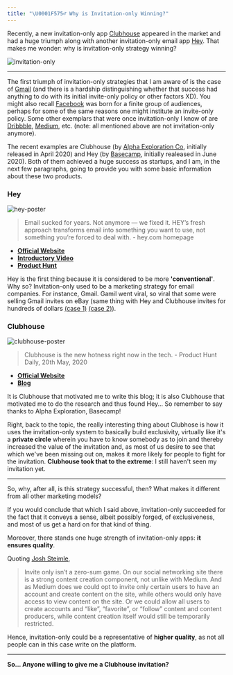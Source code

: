 ```yaml
---
title: "\U0001F575️‍♂️ Why is Invitation-only Winning?"
---
```


<!--
 * @Date: 02/02/2021 19.48.11 +0800
 * @Author: KnowsCount
 * @LastEditTime: 02/02/2021 21.38.46 +0800
 * @FilePath: /myBlog/_posts/2021-02-02-why-is-invitation-only-winning.md
-->

Recently, a new invitation-only app [Clubhouse](https://www.joinclubhouse.com) appeared in the market and had a huge triumph along with another invitation-only email app [Hey](https://hey.com). That makes me wonder: why is invitation-only strategy winning?

![invitation-only](https://knowscount-1304485449.cos.ap-shanghai.myqcloud.com/img/dayne-topkin-u5Zt-HoocrM-unsplash.jpg)

---

The first triumph of invitation-only strategies that I am aware of is the case of [Gmail](http://www.gmail.com/) (and there is a hardship distinguishing whether that success had anything to do with its initial invite-only policy or other factors XD). You might also recall [Facebook](http://www.facebook.com/) was born for a finite group of audiences, perhaps for some of the same reasons one might institute an invite-only policy. Some other exemplars that were once invitation-only I know of are [Dribbble](http://dribbble.com), [Medium](http://www.medium.com/), etc. (note: all mentioned above are not invitation-only anymore).

The recent examples are Clubhouse (by [Alpha Exploration Co](https://apps.apple.com/us/developer/alpha-exploration-co/id1481002987), initially released in April 2020) and Hey (by [Basecamp](https://basecamp.com), initially realeased in June 2020). Both of them achieved a huge success as startups, and I am, in the next few paragraphs, going to provide you with some basic information about these two products.

### Hey

![hey-poster](https://knowscount-1304485449.cos.ap-shanghai.myqcloud.com/img/391bpr.png)

> Email sucked for years. Not anymore — we fixed it. HEY’s fresh approach transforms email into something you want to use, not something you’re forced to deal with. - hey.com homepage

-   [**Official Website**](https://hey.com)
-   [**Introductory Video**](https://youtu.be/UCeYTysLyGI)
-   [**Product Hunt**](https://www.producthunt.com/posts/hey-62dbfc18-c745-4d86-9a5b-a23a1f4d9eb3)

Hey is the first thing because it is considered to be more **'conventional'**. Why so? Invitation-only used to be a marketing strategy for email companies. For instance, Gmail. Gamil went viral, so viral that some were selling Gmail invites on eBay (same thing with Hey and Clubhouse invites for hundreds of dollars [(case 1)](https://twitter.com/ShaanVP/status/1356102192285900801) [(case 2)](https://twitter.com/dhh/status/1272885291624226816?lang=en)).

### Clubhouse

![clubhouse-poster](https://knowscount-1304485449.cos.ap-shanghai.myqcloud.com/img/ux9Tox.jpg)

> Clubhouse is the new hotness right now in the tech. - Product Hunt Daily, 20th May, 2020

-   [**Official Website**](https://www.joinclubhouse.com)
-   [**Blog**](https://www.joinclubhouse.com/blog)

It is Clubhouse that motivated me to write this blog; it is also Clubhouse that motivated me to do the research and thus found Hey... So remember to say thanks to Alpha Exploration, Basecamp!

Right, back to the topic, the really interesting thing about Clubhose is how it uses the invitation-only system to basically build exclusivity, virtually like it's a **private circle** wherein you have to know somebody as to join and thereby increased the value of the invitation and, as most of us desire to see that which we've been missing out on, makes it more likely for people to fight for the invitation. **Clubhouse took that to the extreme**: I still haven't seen my invitation yet.

---

So, why, after all, is this strategy successful, then? What makes it different from all other marketing models?

If you would conclude that which I said above, invitation-only succeeded for the fact that it conveys a sense, albeit possibly forged, of exclusiveness, and most of us get a hard on for that kind of thing.

Moreover, there stands one huge strength of invitation-only apps: **it ensures quality**.

Quoting [Josh Steimle](https://www.forbes.com/sites/joshsteimle/),

> Invite only isn’t a zero-sum game. On our social networking site there is a strong content creation component, not unlike with Medium. And as Medium does we could opt to invite only certain users to have an account and create content on the site, while others would only have access to view content on the site. Or we could allow all users to create accounts and “like”, “favorite”, or “follow” content and content producers, while content creation itself would still be temporarily restricted.

Hence, invitation-only could be a representative of **higher quality**, as not all people can in this case write on the platform.

---

**So... Anyone willing to give me a Clubhouse invitation?**
